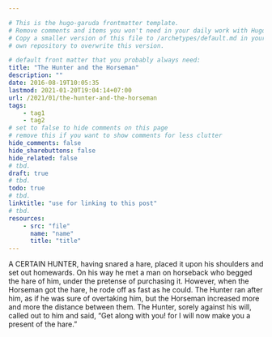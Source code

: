 ```yaml
---

# This is the hugo-garuda frontmatter template.
# Remove comments and items you won't need in your daily work with Hugo.
# Copy a smaller version of this file to /archetypes/default.md in your
# own repository to overwrite this version.

# default front matter that you probably always need:
title: "The Hunter and the Horseman"
description: ""
date: 2016-08-19T10:05:35
lastmod: 2021-01-20T19:04:14+07:00
url: /2021/01/the-hunter-and-the-horseman
tags:
    - tag1
    - tag2
# set to false to hide comments on this page
# remove this if you want to show comments for less clutter
hide_comments: false
hide_sharebuttons: false
hide_related: false
# tbd.
draft: true
# tbd.
todo: true
# tbd.
linktitle: "use for linking to this post"
# tbd.
resources:
    - src: "file"
      name: "name"
      title: "title"
---
```

A CERTAIN HUNTER, having snared a hare, placed it upon his shoulders and set out homewards. On his way he met a man on horseback who begged the hare of him, under the pretense of purchasing it. However, when the Horseman got the hare, he rode off as fast as he could. The Hunter ran after him, as if he was sure of overtaking him, but the Horseman increased more and more the distance between them. The Hunter, sorely against his will, called out to him and said, “Get along with you! for I will now make you a present of the hare.”
